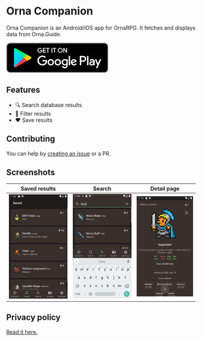# Orna Companion
Orna Companion is an Android/iOS app for OrnaRPG. It fetches and displays data from Orna.Guide.

<a href="https://play.google.com/store/apps/details?id=nl.bryanderidder.ornaguide" rel="Get it on Google Play"><img src="./files/play_badge.svg"></a>

## Features
- 🔍 Search database results
- 📄 Filter results
- ❤️ Save results

## Contributing
You can help by [creating an issue](https://github.com/Bryanx/orna-companion/issues/new) or a PR.

## Screenshots
Saved results            |  Search                    |  Detail page
:-------------------------:|:-------------------------:|:-------------------------:
![](./files/screenshots/Screenshot_1616712046.png) |  ![](./files/screenshots/Screenshot_1616712128.png)|  ![](./files/screenshots/Screenshot_1616712234.png)

## Privacy policy
<a href="https://bryanderidder.notion.site/Privacy-Policy-f32bc533710b4136a742faab82bacf5c" rel="privacy policy">Read it here.</a>
